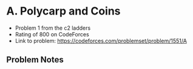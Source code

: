 # A. Polycarp and Coins

* Problem 1 from the c2 ladders
* Rating of 800 on CodeForces
* Link to problem: https://codeforces.com/problemset/problem/1551/A

## Problem Notes